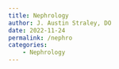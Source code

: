 ```yaml
---
title: Nephrology
author: J. Austin Straley, DO
date: 2022-11-24
permalink: /nephro
categories: 
    - Nephrology
---
```

